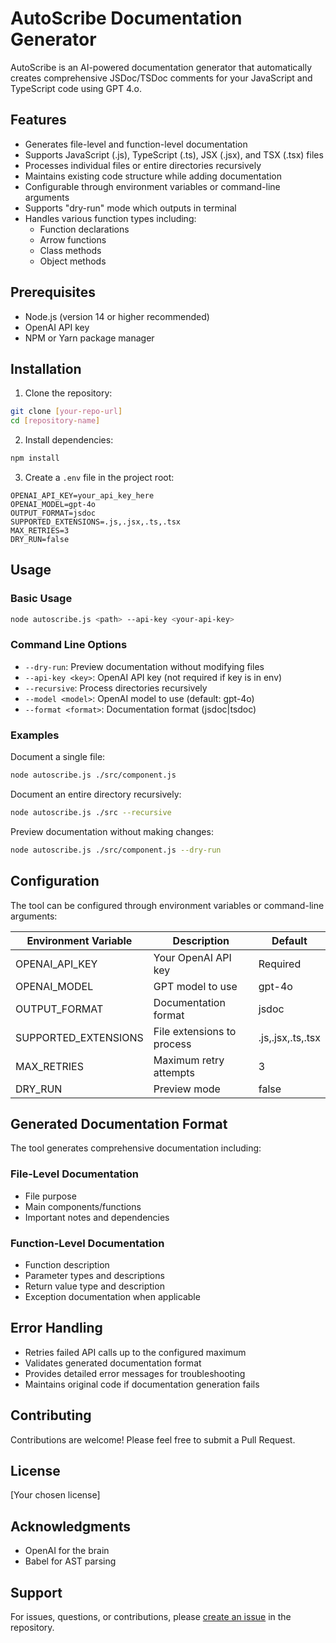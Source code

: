 # AutoScribe Documentation Generator

AutoScribe is an AI-powered documentation generator that automatically creates comprehensive JSDoc/TSDoc comments for your JavaScript and TypeScript code using GPT 4.o.

## Features

- Generates file-level and function-level documentation
- Supports JavaScript (.js), TypeScript (.ts), JSX (.jsx), and TSX (.tsx) files
- Processes individual files or entire directories recursively
- Maintains existing code structure while adding documentation
- Configurable through environment variables or command-line arguments
- Supports "dry-run" mode which outputs in terminal
- Handles various function types including:
  - Function declarations
  - Arrow functions
  - Class methods
  - Object methods

## Prerequisites

- Node.js (version 14 or higher recommended)
- OpenAI API key
- NPM or Yarn package manager

## Installation

1. Clone the repository:
```bash
git clone [your-repo-url]
cd [repository-name]
```

2. Install dependencies:
```bash
npm install
```

3. Create a `.env` file in the project root:
```env
OPENAI_API_KEY=your_api_key_here
OPENAI_MODEL=gpt-4o
OUTPUT_FORMAT=jsdoc
SUPPORTED_EXTENSIONS=.js,.jsx,.ts,.tsx
MAX_RETRIES=3
DRY_RUN=false
```

## Usage

### Basic Usage

```bash
node autoscribe.js <path> --api-key <your-api-key>
```

### Command Line Options

- `--dry-run`: Preview documentation without modifying files
- `--api-key <key>`: OpenAI API key (not required if key is in env)
- `--recursive`: Process directories recursively
- `--model <model>`: OpenAI model to use (default: gpt-4o)
- `--format <format>`: Documentation format (jsdoc|tsdoc)

### Examples

Document a single file:
```bash
node autoscribe.js ./src/component.js
```

Document an entire directory recursively:
```bash
node autoscribe.js ./src --recursive
```

Preview documentation without making changes:
```bash
node autoscribe.js ./src/component.js --dry-run
```

## Configuration

The tool can be configured through environment variables or command-line arguments:

| Environment Variable | Description | Default |
|---------------------|-------------|---------|
| OPENAI_API_KEY | Your OpenAI API key | Required |
| OPENAI_MODEL | GPT model to use | gpt-4o |
| OUTPUT_FORMAT | Documentation format | jsdoc |
| SUPPORTED_EXTENSIONS | File extensions to process | .js,.jsx,.ts,.tsx |
| MAX_RETRIES | Maximum retry attempts | 3 |
| DRY_RUN | Preview mode | false |

## Generated Documentation Format

The tool generates comprehensive documentation including:

### File-Level Documentation
- File purpose
- Main components/functions
- Important notes and dependencies

### Function-Level Documentation
- Function description
- Parameter types and descriptions
- Return value type and description
- Exception documentation when applicable

## Error Handling

- Retries failed API calls up to the configured maximum
- Validates generated documentation format
- Provides detailed error messages for troubleshooting
- Maintains original code if documentation generation fails

## Contributing

Contributions are welcome! Please feel free to submit a Pull Request.

## License

[Your chosen license]

## Acknowledgments

- OpenAI for the brain
- Babel for AST parsing 

## Support

For issues, questions, or contributions, please [create an issue](your-repo-issues-url) in the repository.